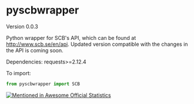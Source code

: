 # pyscbwrapper
Version 0.0.3

Python wrapper for SCB's API, which can be found at http://www.scb.se/en/api.
Updated version compatible with the changes in the API is coming soon. 

Dependencies: requests>=2.12.4

To import: 
```python
from pyscbwrapper import SCB
```


[![Mentioned in Awesome Official Statistics ](https://awesome.re/mentioned-badge.svg)](http://www.awesomeofficialstatistics.org)
